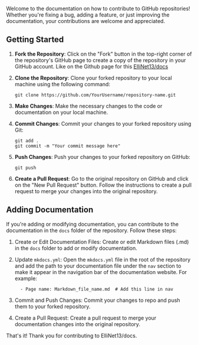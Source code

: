 Welcome to the documentation on how to contribute to GitHub repositories! Whether you're fixing a bug, adding a feature, or just improving the documentation, your contributions are welcome and appreciated.

## Getting Started

1. **Fork the Repository**: Click on the "Fork" button in the top-right corner of the repository's GitHub page to create a copy of the repository in your GitHub account. Like on the Github page for this [ElliNet13/docs](https://github.com/ElliNet13/docs)

2. **Clone the Repository**: Clone your forked repository to your local machine using the following command:
   ```
   git clone https://github.com/YourUsername/repository-name.git
   ```

3. **Make Changes**: Make the necessary changes to the code or documentation on your local machine.

4. **Commit Changes**: Commit your changes to your forked repository using Git:
   ```
   git add .
   git commit -m "Your commit message here"
   ```

5. **Push Changes**: Push your changes to your forked repository on GitHub:
   ```
   git push
   ```

6. **Create a Pull Request**: Go to the original repository on GitHub and click on the "New Pull Request" button. Follow the instructions to create a pull request to merge your changes into the original repository.

## Adding Documentation

If you're adding or modifying documentation, you can contribute to the documentation in the `docs` folder of the repository. Follow these steps:

1. Create or Edit Documentation Files: Create or edit Markdown files (.md) in the `docs` folder to add or modify documentation.

2. Update `mkdocs.yml`: Open the `mkdocs.yml` file in the root of the repository and add the path to your documentation file under the `nav` section to make it appear in the navigation bar of the documentation website. For example:
   ```
     - Page name: Markdown_file_name.md  # Add this line in nav
   ```

3. Commit and Push Changes: Commit your changes to repo and push them to your forked repository.

4. Create a Pull Request: Create a pull request to merge your documentation changes into the original repository.

That's it! Thank you for contributing to ElliNet13/docs.
